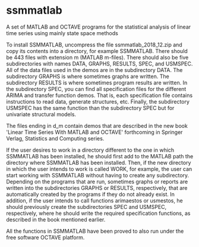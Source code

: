 # ssmmatlab
A set of MATLAB and OCTAVE programs for the statistical analysis of linear time series using mainly state space methods

To install SSMMATLAB, uncompress the file ssmmatlab_2018_12.zip and copy its 
contents into a directory, for example SSMMATLAB. There should be 443 files
with extension m (MATLAB m-files). There should also be five
subdirectories with names DATA, GRAPHS, RESULTS, SPEC,
and USMSPEC. All of the data files used in the demos
are in the subdirectory DATA. The subdirectory GRAPHS is where
sometimes graphs are written. The subdirectory RESULTS is where
sometimes program results are written. In the subdirectory SPEC,
you can find all specification files for the different ARIMA and
transfer function demos. That is, each specification file contains
instructions to read data, generate structures, etc. Finally, the
subdirectory USMSPEC has the same function than the subdirectory
SPEC but for univariate structural models. 

The files ending in d_m contain demos that are described in the 
new book 'Linear Time Series With MATLAB and OCTAVE' forthcoming in 
Springer Verlag, Statistics and Computing series. 

If the user desires to work in a directory different to the one in
which SSMMATLAB has been installed, he should first add to the
MATLAB path the directory where SSMMATLAB has been installed. Then,
if the new directory in which the user intends to work is called
WORK, for example, the user can start working with SSMMATLAB
without having to create any subdirectory. Depending on the
programs that are run, sometimes graphs or reports are written into
the subdirectories GRAPHS or RESULTS, respectively, that are
automatically created by the programs if they do not already exist.
In addition, if the user intends to call functions arimaestos or
usmestos, he should previously create the subdirectories SPEC and
USMSPEC, respectively, where he should write the required
specification functions, as described in the book mentioned
earlier.

All the functions in SSMMATLAB have been proved to also run under
the free software OCTAVE platform.
